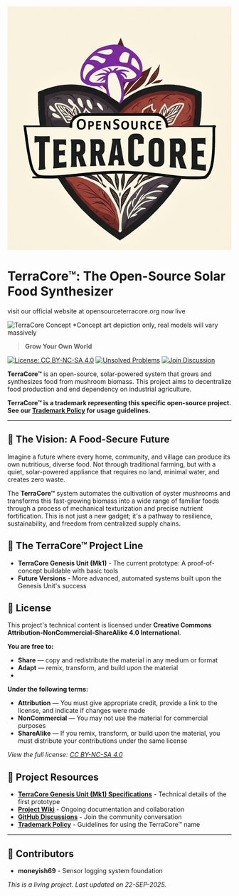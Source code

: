 ![Screenshot of Chrome](Images/Screenshot_20250923_233102_Chrome.jpg)
# TerraCore™: The Open-Source Solar Food Synthesizer
visit our official website at opensourceterracore.org now live

![TerraCore Concept](Images/Copy%20p/Gemini_Generated_Image_9xet0e9xet0e9xet.png)
*Concept art depiction only, real models will vary massively

> **Grow Your Own World**

[![License: CC BY-NC-SA 4.0](https://img.shields.io/badge/License-CC_BY--NC--SA_4.0-lightgrey.svg)](https://creativecommons.org/licenses/by-nc-sa/4.0/)
[![Unsolved Problems](https://img.shields.io/badge/Unsolved_Problems-3_open-red.svg)](https://github.com/JDM95aus/OpenSource-TerraCore/issues)
[![Join Discussion](https://img.shields.io/badge/Join_Discussion-Vision_2-blue.svg)](https://github.com/JDM95aus/OpenSource-TerraCore/discussions/2)

**TerraCore™** is an open-source, solar-powered system that grows and synthesizes food from mushroom biomass. This project aims to decentralize food production and end dependency on industrial agriculture.

**TerraCore™ is a trademark representing this specific open-source project. See our [Trademark Policy](TRADEMARK.md) for usage guidelines.**

---

## 🌱 The Vision: A Food-Secure Future

Imagine a future where every home, community, and village can produce its own nutritious, diverse food. Not through traditional farming, but with a quiet, solar-powered appliance that requires no land, minimal water, and creates zero waste.

The **TerraCore™** system automates the cultivation of oyster mushrooms and transforms this fast-growing biomass into a wide range of familiar foods through a process of mechanical texturization and precise nutrient fortification. This is not just a new gadget; it's a pathway to resilience, sustainability, and freedom from centralized supply chains.

## 🚀 The TerraCore™ Project Line

- **TerraCore Genesis Unit (Mk1)** - The current prototype: A proof-of-concept buildable with basic tools
- **Future Versions** - More advanced, automated systems built upon the Genesis Unit's success

## 📄 License

This project's technical content is licensed under **Creative Commons Attribution-NonCommercial-ShareAlike 4.0 International**.

**You are free to:**
- **Share** — copy and redistribute the material in any medium or format
- **Adapt** — remix, transform, and build upon the material
- 
**Under the following terms:**
- **Attribution** — You must give appropriate credit, provide a link to the license, and indicate if changes were made
- **NonCommercial** — You may not use the material for commercial purposes
- **ShareAlike** — If you remix, transform, or build upon the material, you must distribute your contributions under the same license

*View the full license: [CC BY-NC-SA 4.0](https://creativecommons.org/licenses/by-nc-sa/4.0/)*

## 🔗 Project Resources

- **[TerraCore Genesis Unit (Mk1) Specifications](Design.md)** - Technical details of the first prototype
- **[Project Wiki](https://github.com/JDM95aus/OpenSource-TerraCore/wiki)** - Ongoing documentation and collaboration
- **[GitHub Discussions](https://github.com/JDM95aus/OpenSource-TerraCore/discussions)** - Join the community conversation
- **[Trademark Policy](TRADEMARK.md)** - Guidelines for using the TerraCore™ name

---

## 🤝 Contributors
- **moneyish69** - Sensor logging system foundation

*This is a living project. Last updated on 22-SEP-2025.*
